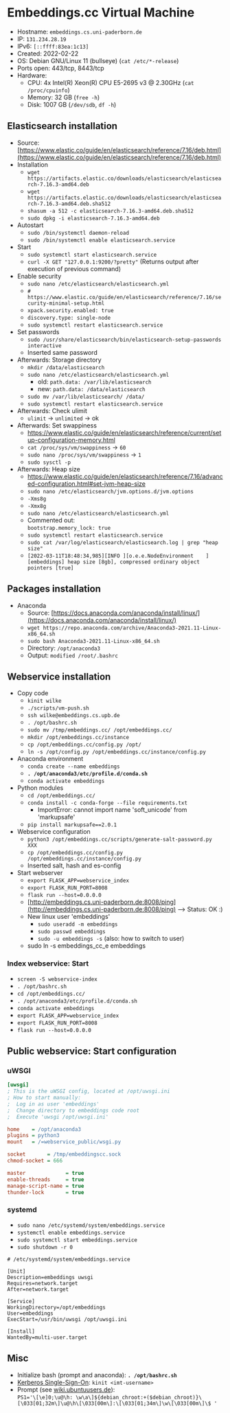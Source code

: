 # Embeddings.cc Virtual Machine

- Hostname: `embeddings.cs.uni-paderborn.de`
- IP: `131.234.28.19`
- IPv6: `[::ffff:83ea:1c13]`
- Created: 2022-02-22
- OS: Debian GNU/Linux 11 (bullseye) (`cat /etc/*-release`)
- Ports open: 443/tcp, 8443/tcp 
- Hardware:
    - CPU: 4x Intel(R) Xeon(R) CPU E5-2695 v3 @ 2.30GHz (`cat /proc/cpuinfo`)
    - Memory: 32 GB (`free -h`)
    - Disk: 1007 GB (`/dev/sdb`, `df -h`)

## Elasticsearch installation

- Source: [https://www.elastic.co/guide/en/elasticsearch/reference/7.16/deb.html](https://www.elastic.co/guide/en/elasticsearch/reference/7.16/deb.html)
- Installation
    - `wget https://artifacts.elastic.co/downloads/elasticsearch/elasticsearch-7.16.3-amd64.deb`
    - `wget https://artifacts.elastic.co/downloads/elasticsearch/elasticsearch-7.16.3-amd64.deb.sha512`
    - `shasum -a 512 -c elasticsearch-7.16.3-amd64.deb.sha512`
    - `sudo dpkg -i elasticsearch-7.16.3-amd64.deb`
- Autostart
    - `sudo /bin/systemctl daemon-reload`
    - `sudo /bin/systemctl enable elasticsearch.service`
- Start
    - `sudo systemctl start elasticsearch.service`
    - `curl -X GET "127.0.0.1:9200/?pretty"` (Returns output after execution of previous command)
- Enable security
    - `sudo nano /etc/elasticsearch/elasticsearch.yml`
    - `# https://www.elastic.co/guide/en/elasticsearch/reference/7.16/security-minimal-setup.html`
    - `xpack.security.enabled: true`
    - `discovery.type: single-node`
    - `sudo systemctl restart elasticsearch.service`
- Set passwords
    - `sudo /usr/share/elasticsearch/bin/elasticsearch-setup-passwords interactive`
    - Inserted same password
- Afterwards: Storage directory
    - `mkdir /data/elasticsearch` 
    - `sudo nano /etc/elasticsearch/elasticsearch.yml`
      - old: `path.data: /var/lib/elasticsearch`
      - new: `path.data: /data/elasticsearch`
    - `sudo mv /var/lib/elasticsearch/ /data/`
    - `sudo systemctl restart elasticsearch.service`
- Afterwards: Check ulimit
  - `ulimit` -> `unlimited` -> ok
- Afterwards: Set swappiness
  - https://www.elastic.co/guide/en/elasticsearch/reference/current/setup-configuration-memory.html 
  - `cat /proc/sys/vm/swappiness` -> `60`
  - `sudo nano /proc/sys/vm/swappiness` -> `1`
  - `sudo sysctl -p`
- Afterwards: Heap size
  - https://www.elastic.co/guide/en/elasticsearch/reference/7.16/advanced-configuration.html#set-jvm-heap-size 
  - `sudo nano /etc/elasticsearch/jvm.options.d/jvm.options` 
  - `-Xms8g` 
  - `-Xmx8g`
  - `sudo nano /etc/elasticsearch/elasticsearch.yml`
  - Commented out:  
    `bootstrap.memory_lock: true`
  - `sudo systemctl restart elasticsearch.service`
  - `sudo cat /var/log/elasticsearch/elasticsearch.log | grep "heap size"`
  - `[2022-03-11T18:48:34,985][INFO ][o.e.e.NodeEnvironment    ] [embeddings] heap size [8gb], compressed ordinary object pointers [true]`

## Packages installation

- Anaconda
    - Source: [https://docs.anaconda.com/anaconda/install/linux/](https://docs.anaconda.com/anaconda/install/linux/)
    - `wget https://repo.anaconda.com/archive/Anaconda3-2021.11-Linux-x86_64.sh`
    - `sudo bash Anaconda3-2021.11-Linux-x86_64.sh`
    - Directory: `/opt/anaconda3`
    - Output: `modified /root/.bashrc`

## Webservice installation

- Copy code
    - `kinit wilke`
    - `./scripts/vm-push.sh`
    - `ssh wilke@embeddings.cs.upb.de`
    - `. /opt/bashrc.sh`
    - `sudo mv /tmp/embeddings.cc/ /opt/embeddings.cc/`
    - `mkdir /opt/embeddings.cc/instance`
    - `cp /opt/embeddings.cc/config.py /opt/`
    - `ln -s /opt/config.py /opt/embeddings.cc/instance/config.py`
- Anaconda environment
    - `conda create --name embeddings`
    - **`. /opt/anaconda3/etc/profile.d/conda.sh`**
    - `conda activate embeddings`
- Python modules
    - `cd /opt/embeddings.cc/`
    -  `conda install -c conda-forge --file requirements.txt`
        -  ImportError: cannot import name 'soft_unicode' from 'markupsafe'
    -  `pip install markupsafe==2.0.1`
- Webservice configuration
    - `python3 /opt/embeddings.cc/scripts/generate-salt-password.py XXX`
    - `cp /opt/embeddings.cc/config.py /opt/embeddings.cc/instance/config.py`
    - Inserted salt, hash and es-config
- Start webserver
    -  `export FLASK_APP=webservice_index`
    -  `export FLASK_RUN_PORT=8008`
    -  `flask run --host=0.0.0.0`
    - [http://embeddings.cs.uni-paderborn.de:8008/ping](http://embeddings.cs.uni-paderborn.de:8008/ping) --> Status: OK :)
  - New linux user 'embeddings'
    - `sudo useradd -m embeddings`
    - `sudo passwd embeddings`
    - `sudo -u embeddings -s` (also: how to switch to user)
  - sudo ln -s embeddings_cc_e embeddings

### Index webservice: Start

- `screen -S webservice-index`
- `. /opt/bashrc.sh`
- `cd /opt/embeddings.cc/`
- `. /opt/anaconda3/etc/profile.d/conda.sh`
- `conda activate embeddings`
-  `export FLASK_APP=webservice_index`
-  `export FLASK_RUN_PORT=8008`
-  `flask run --host=0.0.0.0`

## Public webservice: Start configuration

### uWSGI

```ini
[uwsgi]
; This is the uWSGI config, located at /opt/uwsgi.ini
; How to start manually:
;  Log in as user 'embeddings'
;  Change directory to embeddings code root
;  Execute 'uwsgi /opt/uwsgi.ini'

home    = /opt/anaconda3
plugins = python3
mount   = /=webservice_public/wsgi.py

socket       = /tmp/embeddingscc.sock
chmod-socket = 666

master             = true
enable-threads     = true
manage-script-name = true
thunder-lock       = true
```

### systemd

- `sudo nano /etc/systemd/system/embeddings.service`
- `systemctl enable embeddings.service`
- `sudo systemctl start embeddings.service`
- `sudo shutdown -r 0`

```
# /etc/systemd/system/embeddings.service

[Unit]
Description=embeddings uwsgi
Requires=network.target
After=network.target

[Service]
WorkingDirectory=/opt/embeddings
User=embeddings
ExecStart=/usr/bin/uwsgi /opt/uwsgi.ini

[Install]
WantedBy=multi-user.target
```

## Misc

- Initialize bash (prompt and anaconda): **`. /opt/bashrc.sh`**
- [Kerberos Single-Sign-On](https://hilfe.uni-paderborn.de/Single-Sign-On_einrichten_unter_Linux): `kinit <imt-username>`
- Prompt (see [wiki.ubuntuusers.de](https://wiki.ubuntuusers.de/Bash/Prompt/)):  
  `PS1='\[\e]0;\u@\h: \w\a\]${debian_chroot:+($debian_chroot)}\[\033[01;32m\]\u@\h\[\033[00m\]:\[\033[01;34m\]\w\[\033[00m\]\$ '`

